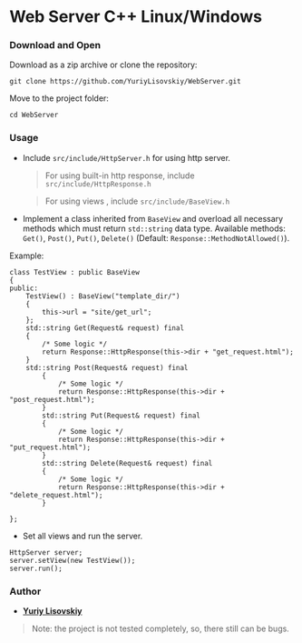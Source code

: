 # Web Server C++ Linux/Windows

### Download and Open

Download as a zip archive or clone the repository:

```
git clone https://github.com/YuriyLisovskiy/WebServer.git
```
Move to the project folder:
```
cd WebServer
```

### Usage
* Include `src/include/HttpServer.h` for using http server.
    > For using built-in http response, include `src/include/HttpResponse.h`
    
    > For using views , include `src/include/BaseView.h`
* Implement a class inherited from `BaseView` and overload all 
necessary methods which must return `std::string` data type. Available methods: `Get()`, `Post()`, `Put()`, `Delete()`
(Default: `Response::MethodNotAllowed()`).

Example:

```
class TestView : public BaseView
{
public:
	TestView() : BaseView("template_dir/")
	{
	    this->url = "site/get_url";
	};
	std::string Get(Request& request) final
	{
	    /* Some logic */
	    return Response::HttpResponse(this->dir + "get_request.html");
	}
	std::string Post(Request& request) final
        {
            /* Some logic */
    	    return Response::HttpResponse(this->dir + "post_request.html");
        }
        std::string Put(Request& request) final
        {
            /* Some logic */
            return Response::HttpResponse(this->dir + "put_request.html");
        }
        std::string Delete(Request& request) final
        {
            /* Some logic */
            return Response::HttpResponse(this->dir + "delete_request.html");
        }
        
};
```
* Set all views and run the server.
```
HttpServer server;
server.setView(new TestView());
server.run();
```

### Author

* **[Yuriy Lisovskiy](https://github.com/YuriyLisovskiy)**

> Note: the project is not tested completely, so, there still can be bugs.